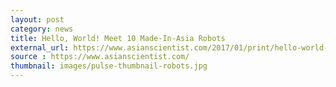```yaml
---
layout: post
category: news
title: Hello, World! Meet 10 Made-In-Asia Robots
external_url: https://www.asianscientist.com/2017/01/print/hello-world-meet-10-made-in-asia-robots/6/
source : https://www.asianscientist.com/
thumbnail: images/pulse-thumbnail-robots.jpg
---
```

